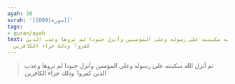 ```yaml
---
ayah: 26
surah: '[[009|سورة]]'
tags:
- quran/ayah
text: ثم أنزل الله سكينته على رسوله وعلى المؤمنين وأنزل جنودا لم تروها وعذب الذين
  كفروا ۚ وذلك جزاء الكافرين
---
```

> ثم أنزل الله سكينته على رسوله وعلى المؤمنين وأنزل جنودا لم تروها وعذب الذين كفروا ۚ وذلك جزاء الكافرين
